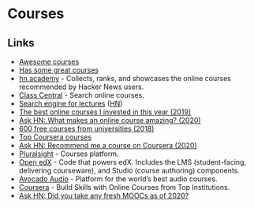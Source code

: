 # Courses

## Links

* [Awesome courses](https://github.com/learn-anything/courses)
* [Has some great courses](http://computing.dcu.ie/~humphrys/)
* [hn.academy](https://hn.academy/) - Collects, ranks, and showcases the online courses recommended by Hacker News users.
* [Class Central](https://www.classcentral.com/) - Search online courses.
* [Search engine for lectures](https://www.findlectures.com/) \([HN](https://news.ycombinator.com/item?id=14484549)\)
* [The best online courses I invested in this year \(2019\)](https://mariepoulin.com/blog/the-best-investments-i-made-in-my-business-this-year/)
* [Ask HN: What makes an online course amazing? \(2020\)](https://news.ycombinator.com/item?id=22580520)
* [600 free courses from universities \(2018\)](https://www.classcentral.com/report/new-courses-october-2018/)
* [Top Coursera courses](https://www.classcentral.com/provider/coursera?sort=rating-up)
* [Ask HN: Recommend me a course on Coursera \(2020\)](https://news.ycombinator.com/item?id=22826722)
* [Pluralsight](https://www.pluralsight.com/) - Courses platform.
* [Open edX](https://github.com/edx/edx-platform) - Code that powers edX. Includes the LMS \(student-facing, delivering courseware\), and Studio \(course authoring\) components.
* [Avocado Audio](https://www.avocadoaudio.com/) - Platform for the world’s best audio courses.
* [Coursera](https://www.coursera.org/) - Build Skills with Online Courses from Top Institutions.
* [Ask HN: Did you take any fresh MOOCs as of 2020?](https://news.ycombinator.com/item?id=23722680)

